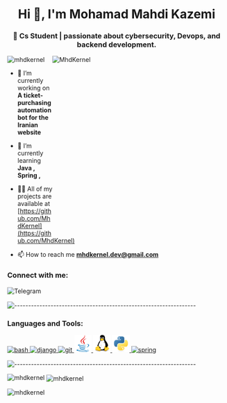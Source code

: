 <h1 align="center">Hi 👋, I'm Mohamad Mahdi Kazemi</h1>
<h3 align="center">🔧 Cs Student | passionate about cybersecurity, Devops, and backend development.</h3>

<img align="right" alt="MhdKernel" width=400 height=400 src="https://user-images.githubusercontent.com/74038190/212750996-938b257b-266c-45a7-9af7-655341c0f58b.gif">
<p align="left"> <img src="https://komarev.com/ghpvc/?username=mhdkernel&label=Profile%20views&color=0e75b6&style=flat" alt="mhdkernel" /> </p>

- 🔭 I’m currently working on **A ticket-purchasing automation bot for the Iranian website**

- 🌱 I’m currently learning **Java , Spring ,**

- 👨‍💻 All of my projects are available at [https://github.com/MhdKernel](https://github.com/MhdKernel)

- 📫 How to reach me **mhdkernel.dev@gmail.com**


<h3 align="left">Connect with me:</h3>
<p align="left">
  <a href="https://t.me/XxXRinmorikateXxX" target="_blank" rel="noreferrer" style="text-decoration: none;">
    <img src="https://cdn.worldvectorlogo.com/logos/telegram-2019-logo.svg" alt="Telegram" width="40" height="40" style="vertical-align: middle;"/>
  </a>
</p>

<img align="center" alt="-----------------------------------------------------------------" src="https://user-images.githubusercontent.com/74038190/212284100-561aa473-3905-4a80-b561-0d28506553ee.gif">
<h3 align="left">Languages and Tools:</h3>
<p align="left"> <a href="https://www.gnu.org/software/bash/" target="_blank" rel="noreferrer"> <img src="https://www.vectorlogo.zone/logos/gnu_bash/gnu_bash-icon.svg" alt="bash" width="40" height="40"/> </a> <a href="https://www.djangoproject.com/" target="_blank" rel="noreferrer"> <img src="https://cdn.worldvectorlogo.com/logos/django.svg" alt="django" width="40" height="40"/> </a> <a href="https://git-scm.com/" target="_blank" rel="noreferrer"> <img src="https://www.vectorlogo.zone/logos/git-scm/git-scm-icon.svg" alt="git" width="40" height="40"/> </a> <a href="https://www.java.com" target="_blank" rel="noreferrer"> <img src="https://raw.githubusercontent.com/devicons/devicon/master/icons/java/java-original.svg" alt="java" width="40" height="40"/> </a> <a href="https://www.linux.org/" target="_blank" rel="noreferrer"> <img src="https://raw.githubusercontent.com/devicons/devicon/master/icons/linux/linux-original.svg" alt="linux" width="40" height="40"/> </a> <a href="https://www.python.org" target="_blank" rel="noreferrer"> <img src="https://raw.githubusercontent.com/devicons/devicon/master/icons/python/python-original.svg" alt="python" width="40" height="40"/> </a> <a href="https://spring.io/" target="_blank" rel="noreferrer"> <img src="https://www.vectorlogo.zone/logos/springio/springio-icon.svg" alt="spring" width="40" height="40"/> </a> </p>
<img align="center" alt="-----------------------------------------------------------------" src="https://user-images.githubusercontent.com/74038190/212284100-561aa473-3905-4a80-b561-0d28506553ee.gif">
<p><img align="left" src="https://github-readme-stats.vercel.app/api/top-langs?username=mhdkernel&show_icons=true&locale=en&layout=compact" alt="mhdkernel" /></p>

<p>&nbsp;<img align="center" src="https://github-readme-stats.vercel.app/api?username=mhdkernel&show_icons=true&locale=en" alt="mhdkernel" /></p>

<p><img align="center" src="https://github-readme-streak-stats.herokuapp.com/?user=mhdkernel&" alt="mhdkernel" /></p>
